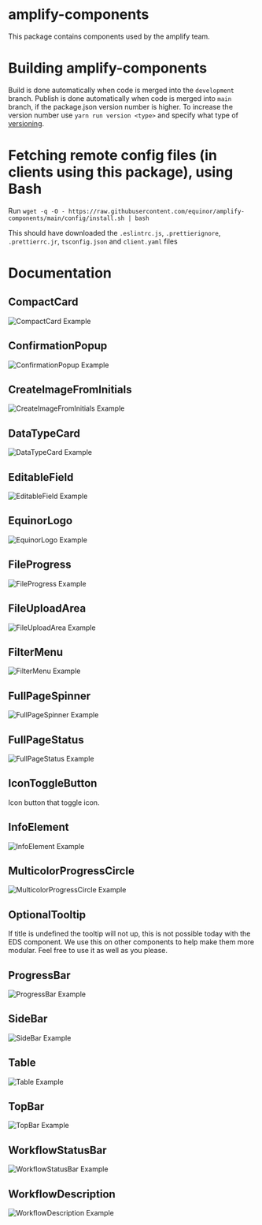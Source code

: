 # amplify-components

This package contains components used by the amplify team.

# Building amplify-components

Build is done automatically when code is merged into the `development` branch.
Publish is done automatically when code is merged into `main` branch, if the package.json version number is higher.
To increase the version number use `yarn run version <type>` and specify what type of [versioning](https://github.com/theogravity/version-bump#quick-start-usage).

# Fetching remote config files (in clients using this package), using Bash

Run `wget -q -O - https://raw.githubusercontent.com/equinor/amplify-components/main/config/install.sh | bash`


This should have downloaded the `.eslintrc.js`, `.prettierignore`, `.prettierrc.jr`, `tsconfig.json` and `client.yaml` files


# Documentation

## CompactCard

![CompactCard Example](https://github.com/equinor/amplify-components/blob/main/static/CompactCard.PNG)

## ConfirmationPopup

![ConfirmationPopup Example](https://github.com/equinor/amplify-components/blob/main/static/ConfirmationPopup.PNG)

## CreateImageFromInitials

![CreateImageFromInitials Example](https://github.com/equinor/amplify-components/blob/main/static/CreateImageFromInitials.PNG)

## DataTypeCard

![DataTypeCard Example](https://github.com/equinor/amplify-components/blob/main/static/DataTypeCard.PNG)

## EditableField

![EditableField Example](https://github.com/equinor/amplify-components/blob/main/static/EditableField.PNG)

## EquinorLogo

![EquinorLogo Example](https://github.com/equinor/amplify-components/blob/main/static/EquinorLogo.PNG)

## FileProgress

![FileProgress Example](https://github.com/equinor/amplify-components/blob/main/static/FileProgress.PNG)

## FileUploadArea

![FileUploadArea Example](https://github.com/equinor/amplify-components/blob/main/static/FileUploadArea.PNG)

## FilterMenu

![FilterMenu Example](https://github.com/equinor/amplify-components/blob/main/static/FilterMenu.PNG)

## FullPageSpinner

![FullPageSpinner Example](https://github.com/equinor/amplify-components/blob/main/static/FullPageSpinner.PNG)

## FullPageStatus

![FullPageStatus Example](https://github.com/equinor/amplify-components/blob/main/static/FullPageStatus.PNG)

## IconToggleButton

Icon button that toggle icon.

## InfoElement

![InfoElement Example](https://github.com/equinor/amplify-components/blob/main/static/InfoElement.PNG)

## MulticolorProgressCircle

![MulticolorProgressCircle Example](https://github.com/equinor/amplify-components/blob/main/static/MultiColorProgressCircle.PNG)

## OptionalTooltip

If title is undefined the tooltip will not up, this is not possible today with the EDS component.
We use this on other components to help make them more modular. Feel free to use it as well as you please.

## ProgressBar

![ProgressBar Example](https://github.com/equinor/amplify-components/blob/main/static/ProgressBar.PNG)

## SideBar

![SideBar Example](https://github.com/equinor/amplify-components/blob/main/static/SideBar.PNG)

## Table

![Table Example](https://github.com/equinor/amplify-components/blob/main/static/Table.PNG)

## TopBar

![TopBar Example](https://github.com/equinor/amplify-components/blob/main/static/TopBar.PNG)

## WorkflowStatusBar

![WorkflowStatusBar Example](https://github.com/equinor/amplify-components/blob/main/static/WorkflowStatusBar.PNG)

## WorkflowDescription

![WorkflowDescription Example](https://github.com/equinor/amplify-components/blob/main/static/WorkflowDescription.PNG)
